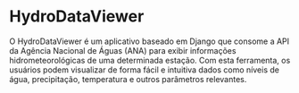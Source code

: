 # HydroDataViewer
O HydroDataViewer é um aplicativo baseado em Django que consome a API da Agência Nacional de Águas (ANA) para exibir informações hidrometeorológicas de uma determinada estação. Com esta ferramenta, os usuários podem visualizar de forma fácil e intuitiva dados como níveis de água, precipitação, temperatura e outros parâmetros relevantes.
